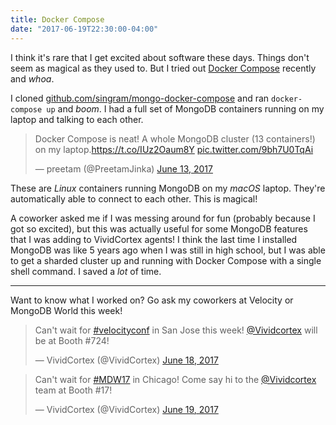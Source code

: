 ```yaml
---
title: Docker Compose
date: "2017-06-19T22:30:00-04:00"
---
```


I think it's rare that I get excited about software these days. Things don't seem as magical
as they used to. But I tried out [Docker Compose](https://docs.docker.com/compose/) recently and
*whoa*.

I cloned [github.com/singram/mongo-docker-compose](https://github.com/singram/mongo-docker-compose)
and ran `docker-compose up` and *boom*. I had a full set of MongoDB containers running on my laptop
and talking to each other.

<blockquote class="twitter-tweet" data-lang="en"><p lang="en" dir="ltr">Docker Compose is neat! A whole MongoDB cluster (13 containers!) on my laptop.<a href="https://t.co/IUz2Oaum8Y">https://t.co/IUz2Oaum8Y</a> <a href="https://t.co/9bh7U0TqAi">pic.twitter.com/9bh7U0TqAi</a></p>&mdash; preetam (@PreetamJinka) <a href="https://twitter.com/PreetamJinka/status/874620583300014080">June 13, 2017</a></blockquote>
<script async src="//platform.twitter.com/widgets.js" charset="utf-8"></script>

These are *Linux* containers running MongoDB on my *macOS* laptop. They're automatically able to connect
to each other. This is magical!

A coworker asked me if I was messing around for fun (probably because I got so excited), but this was
actually useful for some MongoDB features that I was adding to VividCortex agents! I think the last time
I installed MongoDB was like 5 years ago when I was still in high school, but I was able to get a
sharded cluster up and running with Docker Compose with a single shell command. I saved a *lot* of
time.

---

Want to know what I worked on? Go ask my coworkers at Velocity or MongoDB World this week!

<blockquote class="twitter-tweet" data-lang="en"><p lang="en" dir="ltr">Can&#39;t wait for <a href="https://twitter.com/hashtag/velocityconf?src=hash">#velocityconf</a> in San Jose this week! <a href="https://twitter.com/VividCortex">@Vividcortex</a> will be at Booth #724!</p>&mdash; VividCortex (@VividCortex) <a href="https://twitter.com/VividCortex/status/876502165258424322">June 18, 2017</a></blockquote>
<script async src="//platform.twitter.com/widgets.js" charset="utf-8"></script>

<blockquote class="twitter-tweet" data-lang="en"><p lang="en" dir="ltr">Can&#39;t wait for <a href="https://twitter.com/hashtag/MDW17?src=hash">#MDW17</a> in Chicago! Come say hi to the <a href="https://twitter.com/VividCortex">@Vividcortex</a> team at Booth #17!</p>&mdash; VividCortex (@VividCortex) <a href="https://twitter.com/VividCortex/status/876862412552626182">June 19, 2017</a></blockquote>
<script async src="//platform.twitter.com/widgets.js" charset="utf-8"></script>
